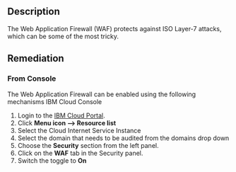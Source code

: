 ## Description

The Web Application Firewall (WAF) protects against ISO Layer-7 attacks, which can be
some of the most tricky.

## Remediation

### From Console

The Web Application Firewall can be enabled using the following mechanisms IBM Cloud Console

1. Login to the [IBM Cloud Portal](https://cloud.ibm.com).
2. Click **Menu icon --> Resource list**
3. Select the Cloud Internet Service Instance
4. Select the domain that needs to be audited from the domains drop down
5. Choose the **Security** section from the left panel.
6. Click on the **WAF** tab in the Security panel.
7. Switch the toggle to **On**
